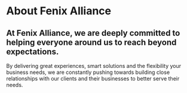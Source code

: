 # About Fenix Alliance

## At Fenix Alliance, we are deeply committed to helping everyone around us to reach beyond expectations. 

By delivering great experiences, smart solutions and the flexibility your business needs, we are constantly pushing towards building close relationships with our clients and their businesses to better serve their needs.

